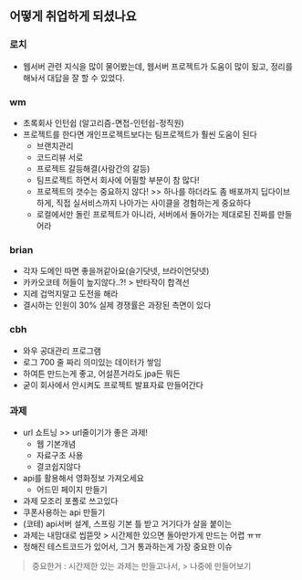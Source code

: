 ## 어떻게 취업하게 되셨나요
### 로치
- 웹서버 관련 지식을 많이 물어봤는데, 웹서버 프로젝트가 도움이 많이 됬고, 정리를 해놔서 대답을 잘 할 수 있었다.

### wm
- 초록회사 인턴쉽 (알고리즘-면접-인턴쉽-정직원)
- 프로젝트를 한다면 개인프로젝트보다는 팀프로젝트가 훨씬 도움이 된다
  - 브랜치관리
  - 코드리뷰 서로
  - 프로젝트 갈등해결(사람간의 갈등)
  - 팀프로젝트 하면서 회사에 어필할 부분이 참 많다!
  - 프로젝트의 갯수는 중요하지 않다! >> 하나를 하더라도 좀 배포까지 딥다이브하게, 직접 실서비스까지 나아가는 사이클을 경험하는게 중요하다
  - 로컬에서만 돌린 프로젝트가 아니라, 서버에서 돌아가는 제대로된 진짜를 만들어라

### brian
- 각자 도메인 따면 좋을꺼같아요(슬기닷넷, 브라이언닷넷)
- 카카오코테 허들이 높지않다..?! > 반타작이 합격선
- 지레 겁먹지말고 도전을 해라
- 결시하는 인원이 30% 실제 경쟁률은 과장된 측면이 있다

### cbh
- 와우 공대관리 프로그램
- 로그 700 줄 짜리 의미있는 데이터가 쌓임
- 하여튼 만드는게 좋고, 어설픈거라도 jpa든 뭐든 
- 굳이 회사에서 안시켜도 프로젝트 발표자료 만들어간다
### 과제
- url 쇼트닝 >> url줄이기가 좋은 과제!
  - 웹 기본개념
  - 자료구조 사용
  - 결코쉽지않다
- api를 활용해서 영화정보 가져오세요
  - 어드민 페이지 만들기
- 과제 모조리 포폴로 쓰고있다
- 쿠폰사용하는 api 만들기
- (코테) api서버 설계, 스프링 기본 틀 받고 거기다가 살을 붙이는
- 과제는 내맘대로 씹뜯맛 > 시간제한 있으면 돌아만가게 만드는 어렵 ㅠㅠ
- 정해진 테스트코드가 있어서, 그거 통과하는게 가장 중요한 이슈
> 중요한거 : 시간제한 있는 과제는 만들고나서, > 나중에 만들어보기

